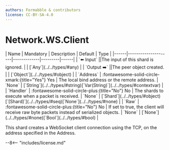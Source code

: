 ```yaml
---
authors: Formabble & contributors
license: CC-BY-SA-4.0
---
```



# Network.WS.Client

<div class="sh-parameters" markdown="1">
| Name | Mandatory | Description | Default | Type |
|------|---------------------|-------------|---------|------|
| `⬅️ Input` ||The input of this shard is ignored. | | [`Any`](../../types/#any) |
| `Output ➡️` ||The peer object created. | | [`Object`](../../types/#object) |
| `Address` | :fontawesome-solid-circle-xmark:{title="Yes"} Yes  | The local bind address or the remote address. | `None` | [`String`](../../types/#string)[`Var(String)`](../../types/#contextvar) |
| `Handler` | :fontawesome-solid-circle-plus:{title="No"} No  | The shards to execute when a packet is received. | `None` | [`Shard`](../../types/#object)[`[Shard]`](../../types/#seq)[`None`](../../types/#none) |
| `Raw` | :fontawesome-solid-circle-plus:{title="No"} No  | If set to true, the client will receive raw byte packets instead of serialized objects. | `None` | [`None`](../../types/#none)[`Bool`](../../types/#bool) |

</div>

This shard creates a WebSocket client connection using the TCP, on the address specified in the Address.

--8<-- "includes/license.md"

